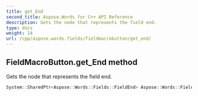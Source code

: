 ```yaml
---
title: get_End
second_title: Aspose.Words for C++ API Reference
description: Gets the node that represents the field end. 
type: docs
weight: 14
url: /cpp/aspose.words.fields/fieldmacrobutton/get_end/
---
```

## FieldMacroButton.get_End method


Gets the node that represents the field end.

```cpp
System::SharedPtr<Aspose::Words::Fields::FieldEnd> Aspose::Words::Fields::FieldMacroButton::get_End() override
```

